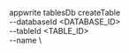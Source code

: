 appwrite tablesDb createTable \
        --databaseId <DATABASE_ID> \
        --tableId <TABLE_ID> \
        --name <NAME> \



